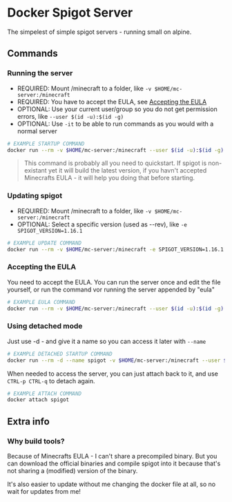 # Docker Spigot Server
The simpelest of simple spigot servers - running small on alpine.

## Commands

### Running the server

 - REQUIRED: Mount /minecraft to a folder, like `-v $HOME/mc-server:/minecraft`
 - REQUIRED: You have to accept the EULA, see [Accepting the EULA](#accepting-the-eula)
 - OPTIONAL: Use your current user/group so you do not get permission errors, like `--user $(id -u):$(id -g)`
 - OPTIONAL: Use `-it` to be able to run commands as you would with a normal server

```bash
# EXAMPLE STARTUP COMMAND
docker run --rm -v $HOME/mc-server:/minecraft --user $(id -u):$(id -g) -it roboroads/spigot-server
```

> This command is probably all you need to quickstart. If spigot is non-existant yet it will build the latest version, if you havn't accepted Minecrafts EULA - it will help you doing that before starting.

### Updating spigot

 - REQUIRED: Mount /minecraft to a folder, like `-v $HOME/mc-server:/minecraft`
 - OPTIONAL: Select a specific version (used as --rev), like `-e SPIGOT_VERSION=1.16.1`
 
```bash
# EXAMPLE UPDATE COMMAND
docker run --rm -v $HOME/mc-server:/minecraft -e SPIGOT_VERSION=1.16.1 --user $(id -u):$(id -g) -it roboroads/spigot-server update
```

### Accepting the EULA
You need to accept the EULA. You can run the server once and edit the file yourself, or run the command vor running the server appended by "eula"

```bash
# EXAMPLE EULA COMMAND
docker run --rm -v $HOME/mc-server:/minecraft --user $(id -u):$(id -g) -it roboroads/spigot-server eula
```

### Using detached mode
Just use -d  - and give it a name so you can access it later with `--name`

```bash
# EXAMPLE DETACHED STARTUP COMMAND
docker run --rm -d --name spigot -v $HOME/mc-server:/minecraft --user $(id -u):$(id -g) -it roboroads/spigot-server
```

When needed to access the server, you can just attach back to it, and use `CTRL-p CTRL-q` to detach again.

```bash
# EXAMPLE ATTACH COMMAND
docker attach spigot
```

## Extra info

### Why build tools?
Because of Minecrafts EULA - I can't share a precompiled binary. But you can download the official binaries and compile spigot into it because that's not sharing a (modified) version of the binary.

It's also easier to update without me changing the docker file at all, so no wait for updates from me!
